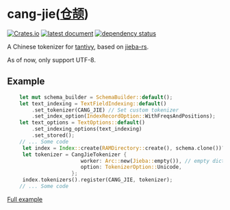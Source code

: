# cang-jie([仓颉](https://en.wikipedia.org/wiki/Cangjie))

[![Crates.io](https://img.shields.io/crates/v/cang-jie.svg)](https://crates.io/crates/cang-jie)
[![latest document](https://img.shields.io/badge/latest-document-ff69b4.svg)](https://docs.rs/cang-jie/)
[![dependency status](https://deps.rs/repo/github/dcjanus/cang-jie/status.svg)](https://deps.rs/repo/github/dcjanus/cang-jie)

A Chinese tokenizer for [tantivy](https://github.com/tantivy-search/tantivy), based on [jieba-rs](https://github.com/messense/jieba-rs).

As of now, only support UTF-8.

## Example

```rust
    let mut schema_builder = SchemaBuilder::default();
    let text_indexing = TextFieldIndexing::default()
        .set_tokenizer(CANG_JIE) // Set custom tokenizer
        .set_index_option(IndexRecordOption::WithFreqsAndPositions);
    let text_options = TextOptions::default()
        .set_indexing_options(text_indexing)
        .set_stored();
    // ... Some code   
     let index = Index::create(RAMDirectory::create(), schema.clone())?;
     let tokenizer = CangJieTokenizer {
                        worker: Arc::new(Jieba::empty()), // empty dictionary
                        option: TokenizerOption::Unicode,
                     };
     index.tokenizers().register(CANG_JIE, tokenizer); 
    // ... Some code
```

[Full example](./tests/unicode_split.rs)
